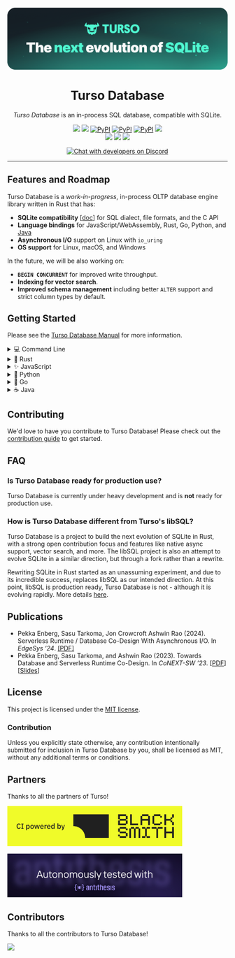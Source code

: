 <p align="center">
  <img src="turso.png" alt="Turso Database" width="800"/>
  <h1 align="center">Turso Database</h1>
</p>

<p align="center">
  <i>Turso Database</i> is an in-process SQL database, compatible with SQLite.
</p>

<p align="center">
  <a title="Build Status" target="_blank" href="https://github.com/tursodatabase/turso/actions/workflows/rust.yml"><img src="https://img.shields.io/github/actions/workflow/status/tursodatabase/turso/rust.yml?style=flat-square"></a>
  <a title="Releases" target="_blank" href="https://github.com/tursodatabase/turso/releases"><img src="https://img.shields.io/github/release/tursodatabase/turso?style=flat-square&color=9CF"></a>
  <a title="Rust" target="_blank" href="https://crates.io/crates/turso"><img alt="PyPI" src="https://img.shields.io/crates/v/turso"></a>
  <a title="JavaScript" target="_blank" href="https://www.npmjs.com/package/@tursodatabase/turso"><img alt="PyPI" src="https://img.shields.io/npm/v/@tursodatabase/turso"></a>
  <a title="Python" target="_blank" href="https://pypi.org/project/pyturso/"><img alt="PyPI" src="https://img.shields.io/pypi/v/pyturso"></a>
  <a title="MIT" target="_blank" href="https://github.com/tursodatabase/turso/blob/main/LICENSE.md"><img src="http://img.shields.io/badge/license-MIT-orange.svg?style=flat-square"></a>
  <br>
  <a title="GitHub Pull Requests" target="_blank" href="https://github.com/tursodatabase/turso/pulls"><img src="https://img.shields.io/github/issues-pr-closed/tursodatabase/turso.svg?style=flat-square&color=FF9966"></a>
  <a title="GitHub Commits" target="_blank" href="https://github.com/tursodatabase/turso/commits/main"><img src="https://img.shields.io/github/commit-activity/m/tursodatabase/turso.svg?style=flat-square"></a>
  <a title="Last Commit" target="_blank" href="https://github.com/tursodatabase/turso/commits/main"><img src="https://img.shields.io/github/last-commit/tursodatabase/turso.svg?style=flat-square&color=FF9900"></a>
</p>
<p align="center">
  <a title="Developer's Discord" target="_blank" href="https://discord.gg/jgjmyYgHwB"><img alt="Chat with developers on Discord" src="https://img.shields.io/discord/1258658826257961020?label=Discord&logo=Discord&style=social"></a>
</p>

---

## Features and Roadmap

Turso Database is a _work-in-progress_, in-process OLTP database engine library written in Rust that has:

* **SQLite compatibility** [[doc](COMPAT.md)] for SQL dialect, file formats, and the C API
* **Language bindings** for JavaScript/WebAssembly, Rust, Go, Python, and [Java](bindings/java)
* **Asynchronous I/O** support on Linux with `io_uring`
* **OS support** for Linux, macOS, and Windows

In the future, we will be also working on:

* **`BEGIN CONCURRENT`** for improved write throughput.
* **Indexing for vector search**.
* **Improved schema management** including better `ALTER` support and strict column types by default.

## Getting Started

Please see the [Turso Database Manual](docs/manual.md) for more information.

<details>
<summary>💻 Command Line</summary>
<br>
You can install the latest `turso` release with:

```shell
curl --proto '=https' --tlsv1.2 -LsSf \
  https://github.com/tursodatabase/turso/releases/latest/download/turso_cli-installer.sh | sh
```

Then launch the shell to execute SQL statements:

```console
Turso
Enter ".help" for usage hints.
Connected to a transient in-memory database.
Use ".open FILENAME" to reopen on a persistent database
turso> CREATE TABLE users (id INT PRIMARY KEY, username TEXT);
turso> INSERT INTO users VALUES (1, 'alice');
turso> INSERT INTO users VALUES (2, 'bob');
turso> SELECT * FROM users;
1|alice
2|bob
```

You can also build and run the latest development version with:

```shell
cargo run
```
</details>

<details>
<summary>🦀 Rust</summary>
<br>

```console
cargo add turso
```

Example usage:

```rust
let db = Builder::new_local("sqlite.db").build().await?;
let conn = db.connect()?;

let res = conn.query("SELECT * FROM users", ()).await?;
```
</details>

<details>
<summary>✨ JavaScript</summary>
<br>

```console
npm i @tursodatabase/turso
```

Example usage:

```js
import { Database } from '@tursodatabase/turso';

const db = new Database('sqlite.db');
const stmt = db.prepare('SELECT * FROM users');
const users = stmt.all();
console.log(users);
```
</details>

<details>
<summary>🐍 Python</summary>
<br>

```console
pip install pyturso
```

Example usage:

```python
import turso

con = turso.connect("sqlite.db")
cur = con.cursor()
res = cur.execute("SELECT * FROM users")
print(res.fetchone())
```
</details>

<details>
<summary>🐹 Go</summary>
<br>

1. Clone the repository
2. Build the library and set your LD_LIBRARY_PATH to include turso's target directory
```console
cargo build --package limbo-go
export LD_LIBRARY_PATH=/path/to/limbo/target/debug:$LD_LIBRARY_PATH
```
3. Use the driver

```console
go get github.com/tursodatabase/turso
go install github.com/tursodatabase/turso
```

Example usage:
```go
import (
    "database/sql"
    _ "github.com/tursodatabase/turso"
)

conn, _ = sql.Open("sqlite3", "sqlite.db")
defer conn.Close()

stmt, _ := conn.Prepare("select * from users")
defer stmt.Close()

rows, _ = stmt.Query()
for rows.Next() {
    var id int
    var username string
    _ := rows.Scan(&id, &username)
    fmt.Printf("User: ID: %d, Username: %s\n", id, username)
}
```
</details>

<details>

<summary>☕️ Java</summary>
<br>

We integrated Turso Database into JDBC. For detailed instructions on how to use Turso Database with java, please refer to
the [README.md under bindings/java](bindings/java/README.md).
</details>

## Contributing

We'd love to have you contribute to Turso Database! Please check out the [contribution guide] to get started.

## FAQ

### Is Turso Database ready for production use?

Turso Database is currently under heavy development and is **not** ready for production use.

### How is Turso Database different from Turso's libSQL?

Turso Database is a project to build the next evolution of SQLite in Rust, with a strong open contribution focus and features like native async support, vector search, and more. The libSQL project is also an attempt to evolve SQLite in a similar direction, but through a fork rather than a rewrite.

Rewriting SQLite in Rust started as an unassuming experiment, and due to its incredible success, replaces libSQL as our intended direction. At this point, libSQL is production ready, Turso Database is not - although it is evolving rapidly. More details [here](https://turso.tech/blog/we-will-rewrite-sqlite-and-we-are-going-all-in).

## Publications

* Pekka Enberg, Sasu Tarkoma, Jon Crowcroft Ashwin Rao (2024). Serverless Runtime / Database Co-Design With Asynchronous I/O. In _EdgeSys ‘24_. [[PDF]](https://penberg.org/papers/penberg-edgesys24.pdf)
* Pekka Enberg, Sasu Tarkoma, and Ashwin Rao (2023). Towards Database and Serverless Runtime Co-Design. In _CoNEXT-SW ’23_. [[PDF](https://penberg.org/papers/penberg-conext-sw-23.pdf)] [[Slides](https://penberg.org/papers/penberg-conext-sw-23-slides.pdf)]

## License

This project is licensed under the [MIT license].

### Contribution

Unless you explicitly state otherwise, any contribution intentionally submitted
for inclusion in Turso Database by you, shall be licensed as MIT, without any additional
terms or conditions.

[contribution guide]: https://github.com/tursodatabase/turso/blob/main/CONTRIBUTING.md
[MIT license]: https://github.com/tursodatabase/turso/blob/main/LICENSE.md

## Partners

Thanks to all the partners of Turso!

<a href="https://blacksmith.sh"><img src="assets/blacksmith.svg" width="400"></a>

<a href="https://antithesis.com/"><img src="assets/antithesis.jpg" width="400"></a>

## Contributors

Thanks to all the contributors to Turso Database!

<a href="https://github.com/tursodatabase/turso/graphs/contributors">
  <img src="https://contrib.rocks/image?repo=tursodatabase/turso" />
</a>
